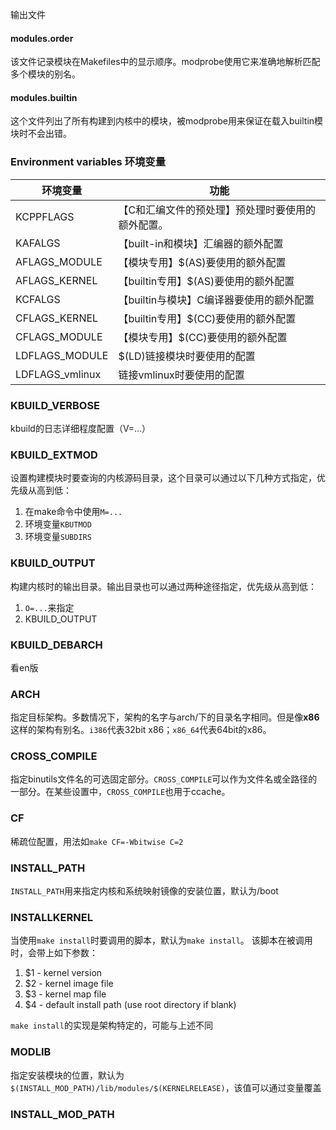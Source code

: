 输出文件

#### modules.order
该文件记录模块在Makefiles中的显示顺序。modprobe使用它来准确地解析匹配多个模块的别名。

#### modules.builtin
这个文件列出了所有构建到内核中的模块，被modprobe用来保证在载入builtin模块时不会出错。

### Environment variables 环境变量
环境变量|功能
-|-
KCPPFLAGS       |   【C和汇编文件的预处理】预处理时要使用的额外配置。
KAFALGS         |   【built-in和模块】汇编器的额外配置
AFLAGS_MODULE   |   【模块专用】$(AS)要使用的额外配置
AFLAGS_KERNEL   |   【builtin专用】$(AS)要使用的额外配置
KCFALGS         |   【builtin与模块】C编译器要使用的额外配置
CFLAGS_KERNEL   |   【builtin专用】$(CC)要使用的额外配置
CFLAGS_MODULE   |   【模块专用】$(CC)要使用的额外配置
LDFLAGS_MODULE  |   $(LD)链接模块时要使用的配置
LDFLAGS_vmlinux |   链接vmlinux时要使用的配置


### KBUILD_VERBOSE
kbuild的日志详细程度配置（V=...）

### KBUILD_EXTMOD 
设置构建模块时要查询的内核源码目录，这个目录可以通过以下几种方式指定，优先级从高到低：
1. 在make命令中使用```M=...```
2. 环境变量```KBUTMOD```
3. 环境变量```SUBDIRS```

### KBUILD_OUTPUT 
构建内核时的输出目录。输出目录也可以通过两种途径指定，优先级从高到低：
1. ```O=...```来指定
2. KBUILD_OUTPUT

### KBUILD_DEBARCH
看en版

### ARCH
指定目标架构。多数情况下，架构的名字与arch/下的目录名字相同。但是像**x86**这样的架构有别名。```i386```代表32bit x86；```x86_64```代表64bit的x86。

### CROSS_COMPILE 
指定binutils文件名的可选固定部分。```CROSS_COMPILE```可以作为文件名或全路径的一部分。在某些设置中，```CROSS_COMPILE```也用于ccache。

### CF            
稀疏位配置，用法如```make CF=-Wbitwise C=2```

### INSTALL_PATH  
```INSTALL_PATH```用来指定内核和系统映射镜像的安装位置，默认为/boot

### INSTALLKERNEL 
当使用```make install```时要调用的脚本，默认为```make install```。
该脚本在被调用时，会带上如下参数：
1. $1 - kernel version
2. $2 - kernel image file
3. $3 - kernel map file
4. $4 - default install path (use root directory if blank)

```make install```的实现是架构特定的，可能与上述不同

### MODLIB
指定安装模块的位置，默认为```$(INSTALL_MOD_PATH)/lib/modules/$(KERNELRELEASE)```，该值可以通过变量覆盖

### INSTALL_MOD_PATH

